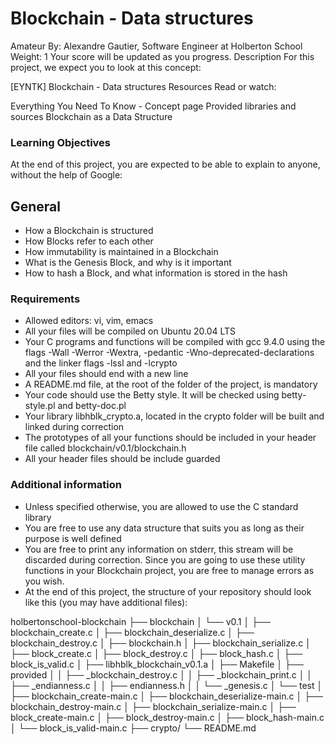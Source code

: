# Blockchain - Data structures
 Amateur
 By: Alexandre Gautier, Software Engineer at Holberton School
 Weight: 1
 Your score will be updated as you progress.
Description
For this project, we expect you to look at this concept:

[EYNTK] Blockchain - Data structures
Resources
Read or watch:

Everything You Need To Know - Concept page
Provided libraries and sources
Blockchain as a Data Structure

### Learning Objectives
At the end of this project, you are expected to be able to explain to anyone, without the help of Google:

## General
* How a Blockchain is structured
* How Blocks refer to each other
* How immutability is maintained in a Blockchain
* What is the Genesis Block, and why is it important
* How to hash a Block, and what information is stored in the hash

### Requirements

* Allowed editors: vi, vim, emacs
* All your files will be compiled on Ubuntu 20.04 LTS
* Your C programs and functions will be compiled with gcc 9.4.0 using the flags -Wall -Werror -Wextra, -pedantic -Wno-deprecated-declarations and the linker flags -lssl and -lcrypto
* All your files should end with a new line
* A README.md file, at the root of the folder of the project, is mandatory
* Your code should use the Betty style. It will be checked using betty-style.pl and betty-doc.pl
* Your library libhblk_crypto.a, located in the crypto folder will be built and linked during correction
* The prototypes of all your functions should be included in your header file called blockchain/v0.1/blockchain.h
* All your header files should be include guarded

### Additional information

* Unless specified otherwise, you are allowed to use the C standard library
* You are free to use any data structure that suits you as long as their purpose is well defined
* You are free to print any information on stderr, this stream will be discarded during correction. Since you are going to use these utility functions in your Blockchain project, you are free to manage errors as you wish.
* At the end of this project, the structure of your repository should look like this (you may have additional files):

holbertonschool-blockchain
├── blockchain
│   └── v0.1
│       ├── blockchain_create.c
│       ├── blockchain_deserialize.c
│       ├── blockchain_destroy.c
│       ├── blockchain.h
│       ├── blockchain_serialize.c
│       ├── block_create.c
│       ├── block_destroy.c
│       ├── block_hash.c
│       ├── block_is_valid.c
│       ├── libhblk_blockchain_v0.1.a
│       ├── Makefile
│       ├── provided
│       │   ├── _blockchain_destroy.c
│       │   ├── _blockchain_print.c
│       │   ├── _endianness.c
│       │   ├── endianness.h
│       │   └── _genesis.c
│       └── test
│           ├── blockchain_create-main.c
│           ├── blockchain_deserialize-main.c
│           ├── blockchain_destroy-main.c
│           ├── blockchain_serialize-main.c
│           ├── block_create-main.c
│           ├── block_destroy-main.c
│           ├── block_hash-main.c
│           └── block_is_valid-main.c
├── crypto/
└── README.md